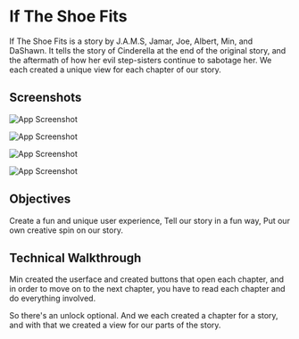 
# If The Shoe Fits

If The Shoe Fits is a story by J.A.M.S, Jamar, Joe, Albert, Min, and DaShawn. It tells the story of Cinderella at the end of the original story, and the aftermath of how her evil step-sisters continue to sabotage her. We each created a unique view for each chapter of our story. 


## Screenshots

![App Screenshot](https://user-images.githubusercontent.com/146487657/285014127-c18ec7a1-e058-4ba0-9d7c-52f85644d979.png,width="100")

![App Screenshot](https://user-images.githubusercontent.com/146487657/285014140-fd405107-fb30-4729-8d55-2faca680428a.png)

![App Screenshot](https://user-images.githubusercontent.com/146487657/285014146-c5443229-473f-4dd6-8d89-c2c9191bf724.png)

![App Screenshot](https://user-images.githubusercontent.com/146487657/285014153-6763d026-b144-4f0b-927b-2ccc7f4f19a9.png,width="200")








## Objectives

Create a fun and unique user experience,
Tell our story in a fun way, 
Put our own creative spin on our story. 

## Technical Walkthrough

Min created the userface and created buttons that open each chapter, and in order to move on to the next chapter, you have to read each chapter and do everything involved. 

So there's an unlock optional. And we each created a chapter for a story, and with that we created a view for our parts of the story. 
